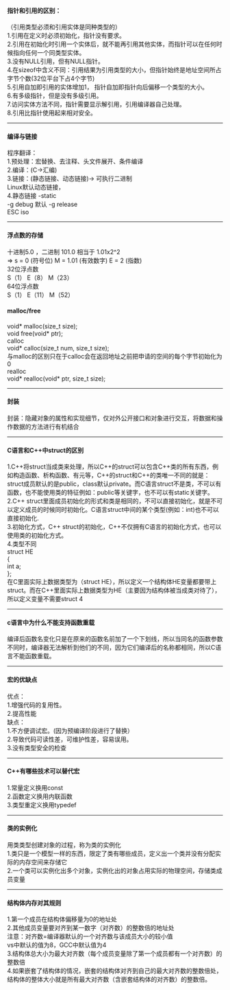 #### 指针和引用的区别： ####
（引用类型必须和引用实体是同种类型的）  
1.引用在定义时必须初始化，指针没有要求。  
2.引用在初始化时引用一个实体后，就不能再引用其他实体，而指针可以在任何时候指向任何一个同类型实体。  
3.没有NULL引用，但有NULL指针。  
4.在sizeof中含义不同：引用结果为引用类型的大小，但指针始终是地址空间所占字节个数(32位平台下占4个字节)  
5.引用自加即引用的实体增加1， 指针自加即指针向后偏移一个类型的大小。  
6.有多级指针，但是没有多级引用。  
7.访问实体方法不同，指针需要显示解引用，引用编译器自己处理。  
8.引用比指针使用起来相对安全。  

----------
#### 编译与链接 ####
程序翻译：  
1.预处理：宏替换、去注释、头文件展开、条件编译  
2.编译：(C->汇编)  
3.链接：(静态链接、动态链接)-> 可执行二进制  
 Linux默认动态链接，  
4.静态链接    -static   
-g debug   默认
-g release  
ESC  iso  

----------

#### 浮点数的存储 ####
十进制5.0  ，二进制 101.0 相当于 1.01x2^2   
=>  s = 0 (符号位) M = 1.01 (有效数字) E = 2 (指数)  
32位浮点数   
S（1）   E（8）  M（23）  
64位浮点数  
S（1）   E（11） M（52）  

#### malloc/free ####
void* malloc(size_t size);   
void free(void* ptr);  
calloc  
void* calloc(size_t num, size_t size);  
与malloc的区别只在于calloc会在返回地址之前把申请的空间的每个字节初始化为0    
realloc  
void* realloc(void* ptr, size_t size);  

----------
#### 封装 ####
封装：隐藏对象的属性和实现细节，仅对外公开接口和对象进行交互，将数据和操作数据的方法进行有机结合 

----------
 
#### C语言和C++中struct的区别 ####
1.C++将struct当成类来处理，所以C++的struct可以包含C++类的所有东西，例如构造函数、析构函数、有元等，C++的struct和C++的类唯一不同的就是：  
struct成员默认的是public，class默认private。而C语言struct不是类，不可以有函数，也不能使用类的特征例如：public等关键字，也不可以有static关键字。  
2.C++ struct里面成员初始化的形式和类是相同的，不可以直接初始化，就是不可以定义成员的时候同时初始化。C语言struct中间的某个类型(例如：int)也不可以直接初始化.   
3.初始化方式，C++ struct的初始化，C++不仅拥有C语言的初始化方式，也可以使用类的初始化方式。  
4.类型不同   
struct HE  
{  
  int a;   
};   
在C里面实际上数据类型为（struct HE），所以定义一个结构体HE变量都要带上struct。而在C++里面实际上数据类型为HE（主要因为结构体被当成类对待了），所以定义变量不需要struct  4

----------
#### c语言中为什么不能支持函数重载 ####
编译后函数名变化只是在原来的函数名前加了一个下划线，所以当同名的函数参数不同时，编译器无法解析到他们的不同，因为它们编译后的名称都相同，所以C语言不能函数重载。  

----------

#### 宏的优缺点 ####
优点：  
1.增强代码的复用性。  
2.提高性能   
缺点：   
1.不方便调试宏。(因为预编译阶段进行了替换）  
2.导致代码可读性差，可维护性差，容易误用。  
3.没有类型安全的检查   

----------

#### C++有哪些技术可以替代宏 ####
1.常量定义换用const  
2.函数定义换用内联函数   
3.类型重定义换用typedef  

----------
#### 类的实例化 ####
用类类型创建对象的过程，称为类的实例化  
1.类只是一个模型一样的东西，限定了类有哪些成员，定义出一个类并没有分配实际的内存空间来存储它  
2.一个类可以实例化出多个对象，实例化出的对象占用实际的物理空间，存储类成员变量  

----------
#### 结构体内存对其规则 ####
1.第一个成员在结构体偏移量为0的地址处   
2.其他成员变量要对齐到某一数字（对齐数）的整数倍的地址处  
 注意：对齐数=编译器默认的一个对齐数与该成员大小的较小值   
vs中默认的值为8，GCC中默认值为4  
3.结构体总大小为最大对齐数（每个成员变量除了第一个成员都有一个对齐数）的整数倍  
4.如果嵌套了结构体的情况，嵌套的结构体对齐到自己的最大对齐数的整数倍处，结构体的整体大小就是所有最大对齐数（含嵌套结构体的对齐数）的整数倍。  
